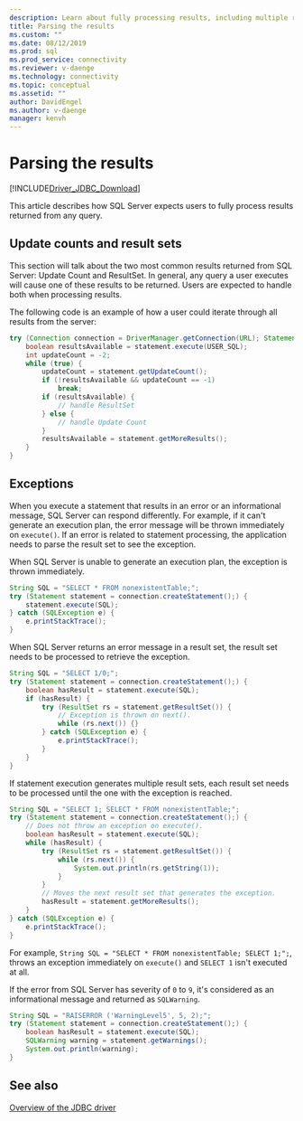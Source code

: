 ```yaml
---
description: Learn about fully processing results, including multiple result sets, from a query execution in the JDBC driver.
title: Parsing the results
ms.custom: ""
ms.date: 08/12/2019
ms.prod: sql
ms.prod_service: connectivity
ms.reviewer: v-daenge
ms.technology: connectivity
ms.topic: conceptual
ms.assetid: ""
author: DavidEngel
ms.author: v-daenge
manager: kenvh
---
```

# Parsing the results

[!INCLUDE[Driver_JDBC_Download](../../includes/driver_jdbc_download.md)]

This article describes how SQL Server expects users to fully process results returned from any query.

## Update counts and result sets

This section will talk about the two most common results returned from SQL Server: Update Count and ResultSet. In general, any query a user executes will cause one of these results to be returned. Users are expected to handle both when processing results.

The following code is an example of how a user could iterate through all results from the server:

```java
try (Connection connection = DriverManager.getConnection(URL); Statement statement = connection.createStatement()) {
    boolean resultsAvailable = statement.execute(USER_SQL);
    int updateCount = -2;
    while (true) {
        updateCount = statement.getUpdateCount();
        if (!resultsAvailable && updateCount == -1)
            break;
        if (resultsAvailable) {
            // handle ResultSet
        } else {
            // handle Update Count
        }
        resultsAvailable = statement.getMoreResults();
    }
}
```

## Exceptions

When you execute a statement that results in an error or an informational message, SQL Server can respond differently. For example, if it can't generate an execution plan, the error message will be thrown immediately on `execute()`. If an error is related to statement processing, the application needs to parse the result set to see the exception.

When SQL Server is unable to generate an execution plan, the exception is thrown immediately.

```java
String SQL = "SELECT * FROM nonexistentTable;";
try (Statement statement = connection.createStatement();) {
    statement.execute(SQL);
} catch (SQLException e) {
    e.printStackTrace();
}
```

When SQL Server returns an error message in a result set, the result set needs to be processed to retrieve the exception.

```java
String SQL = "SELECT 1/0;";
try (Statement statement = connection.createStatement();) {
    boolean hasResult = statement.execute(SQL);
    if (hasResult) {
        try (ResultSet rs = statement.getResultSet()) {
            // Exception is thrown on next().
            while (rs.next()) {}
        } catch (SQLException e) {
            e.printStackTrace();
        }
    }
}
```

If statement execution generates multiple result sets, each result set needs to be processed until the one with the exception is reached.

```java
String SQL = "SELECT 1; SELECT * FROM nonexistentTable;";
try (Statement statement = connection.createStatement();) {
    // Does not throw an exception on execute().
    boolean hasResult = statement.execute(SQL);
    while (hasResult) {
        try (ResultSet rs = statement.getResultSet()) {
            while (rs.next()) {
                System.out.println(rs.getString(1));
            }
        }
        // Moves the next result set that generates the exception.
        hasResult = statement.getMoreResults();
    }
} catch (SQLException e) {
    e.printStackTrace();
}
```

For example, `String SQL = "SELECT * FROM nonexistentTable; SELECT 1;";`, throws an exception immediately on `execute()` and `SELECT 1` isn't executed at all.

If the error from SQL Server has severity of `0` to `9`, it's considered as an informational message and returned as `SQLWarning`.

```java
String SQL = "RAISERROR ('WarningLevel5', 5, 2);";
try (Statement statement = connection.createStatement();) {
    boolean hasResult = statement.execute(SQL);
    SQLWarning warning = statement.getWarnings();
    System.out.println(warning);
}
```

## See also

[Overview of the JDBC driver](overview-of-the-jdbc-driver.md)
